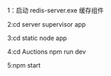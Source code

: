 
1：启动 redis-server.exe   缓存组件

2:cd server  supervisor app 

3:cd static  node app 

4:cd Auctions  npm run dev 

5:npm start 
